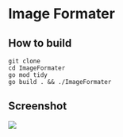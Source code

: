 # Image Formater



## How to build

```
git clone 
cd ImageFormater
go mod tidy
go build . && ./ImageFormater
```

## Screenshot

![](https://gitee.com/nuxui/website/raw/master/static/samples/screenshot_widgets.webp)
